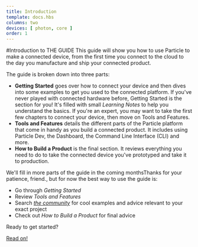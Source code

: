 ```yaml
---
title: Introduction
template: docs.hbs
columns: two
devices: [ photon, core ]
order: 1
---
```


#Introduction to THE GUIDE
This guide will show you how to use Particle to make a connected device, from the first time you connect to the cloud to the day you manufacture and ship your connected product.

The guide is broken down into three parts:
- **Getting Started** goes over how to connect your device and then dives into some examples to get you used to the connected platform. If you've never played with connected hardware before, Getting Started is the section for you! It's filled with small _Learning Notes_ to help you understand the basics. If you're an expert, you may want to take the first few chapters to connect your device, then move on Tools and Features.
- **Tools and Features** details the different parts of the Particle platform that come in handy as you build a connected product. It includes using Particle Dev, the Dashboard, the Command Line Interface (CLI) and more.
- **How to Build a Product** is the final section. It reviews everything you need to do to take the connected device you've prototyped and take it to production.

We'll fill in more parts of the guide in the <span class="footnoteLink">coming months<span class="footnote">Thanks for your patience, friend.</span></span>, but for now the best way to use the guide is:
- Go through _Getting Started_
- Review _Tools and Features_
- Search _[the community](http://community.particle.io)_ for cool examples and advice relevant to your exact project
- Check out _How to Build a Product_ for final advice

Ready to get started?


[Read on!](../../start)
